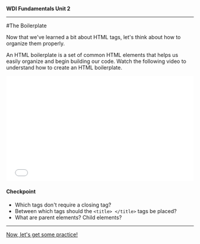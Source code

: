 **WDI Fundamentals Unit 2**

---

#The Boilerplate

Now that we've learned a bit about HTML tags, let's think about how to organize them properly.

An HTML boilerplate is a set of common HTML elements that helps us easily organize and begin building our code. Watch the following video to understand how to create an HTML boilerplate.

<div class="wistia_responsive_padding" style="padding:56.25% 0 0 0;position:relative;"><div class="wistia_responsive_wrapper" style="height:100%;left:0;position:absolute;top:0;width:100%;"><iframe src="//fast.wistia.net/embed/iframe/7mhg28is61?seo=false&videoFoam=true" allowtransparency="true" frameborder="0" scrolling="no" class="wistia_embed" name="wistia_embed" allowfullscreen mozallowfullscreen webkitallowfullscreen oallowfullscreen msallowfullscreen width="100%" height="100%"></iframe></div></div>
<script src="//fast.wistia.net/assets/external/E-v1.js" async></script>


#### Checkpoint

* Which tags don't require a closing tag?
* Between which tags should the `<title> </title>` tags be placed?
* What are parent elements? Child elements?

---

[Now, let's get some practice!](05_exercise.md)
